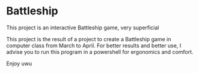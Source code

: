 # Battleship
This project is an interactive Battleship game, very superficial

This project is the result of a project to create a Battleship game in computer class from March to April.
For better results and better use, I advise you to run this program in a powershell for ergonomics and comfort.

Enjoy uwu
